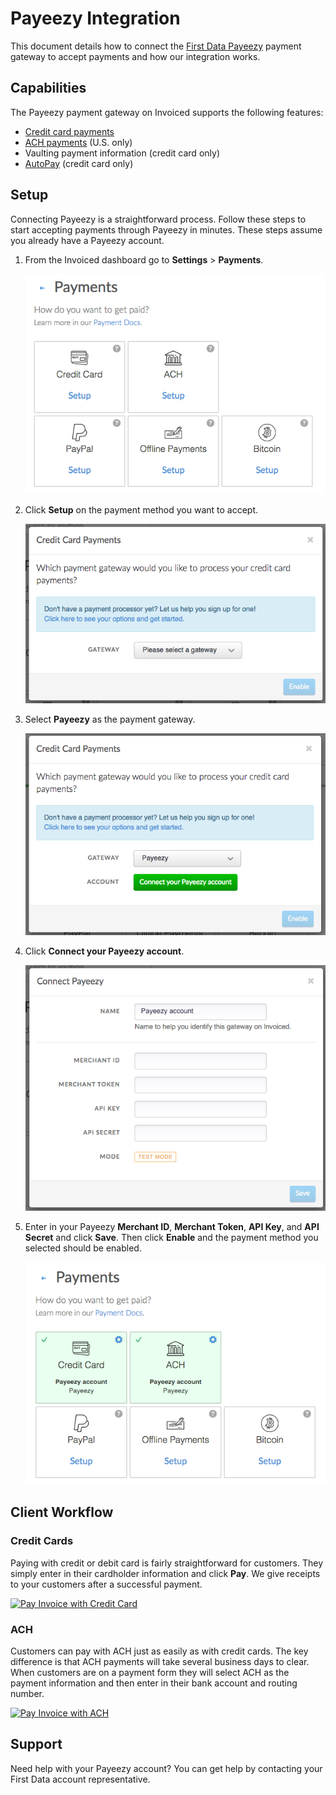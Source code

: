 # Payeezy Integration

This document details how to connect the [First Data Payeezy](https://payeezy.com) payment gateway to accept payments and how our integration works.

## Capabilities

The Payeezy payment gateway on Invoiced supports the following features:

- [Credit card payments](/docs/payments/card)
- [ACH payments](/docs/payments/ach) (U.S. only)
- Vaulting payment information (credit card only)
- [AutoPay](/docs/guides/autopay) (credit card only)

## Setup

Connecting Payeezy is a straightforward process. Follow these steps to start accepting payments through Payeezy in minutes. These steps assume you already have a Payeezy account.

1. From the Invoiced dashboard go to **Settings** > **Payments**.

   [![Payment Settings](../img/payment-settings.png)](../img/payment-settings.png)

2. Click **Setup** on the payment method you want to accept.

   [![Credit Card Payments Setup](../img/credit-card-payment-setup.png)](../img/credit-card-payment-setup.png)

3. Select **Payeezy** as the payment gateway.

   [![Payeezy Payments Setup](../img/payeezy-setup.png)](../img/payeezy-setup.png)

4. Click **Connect your Payeezy account**.

   [![Payeezy Settings Page](../img/payeezy-connect.png)](../img/payeezy-connect.png)

5. Enter in your Payeezy **Merchant ID**, **Merchant Token**, **API Key**, and **API Secret** and click **Save**. Then click **Enable** and the payment method you selected should be enabled.

   [![Payeezy Payments Enabled](../img/payeezy-enabled.png)](../img/payeezy-enabled.png)

## Client Workflow

### Credit Cards

Paying with credit or debit card is fairly straightforward for customers. They simply enter in their cardholder information and click **Pay**. We give receipts to your customers after a successful payment.

[![Pay Invoice with Credit Card](/docs/img/pay-invoice-credit-card.png)](/docs/img/pay-invoice-credit-card.png)

### ACH

Customers can pay with ACH just as easily as with credit cards. The key difference is that ACH payments will take several business days to clear. When customers are on a payment form they will select ACH as the payment information and then enter in their bank account and routing number.

[![Pay Invoice with ACH](/docs/img/pay-invoice-ach.png)](/docs/img/pay-invoice-ach.png)

## Support

Need help with your Payeezy account? You can get help by contacting your First Data account representative.